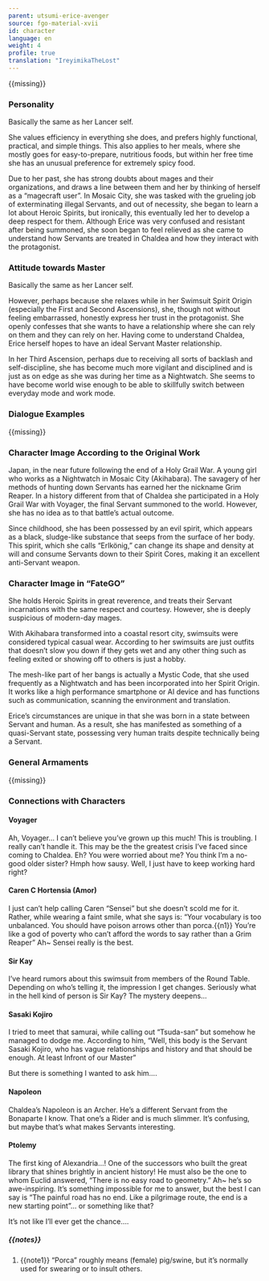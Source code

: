 ```yaml
---
parent: utsumi-erice-avenger
source: fgo-material-xvii
id: character
language: en
weight: 4
profile: true
translation: "IreyimikaTheLost"
---
```


{{missing}}

### Personality

Basically the same as her Lancer self.

She values efficiency in everything she does, and prefers highly functional, practical, and simple things. This also applies to her meals, where she mostly goes for easy-to-prepare, nutritious foods, but within her free time she has an unusual preference for extremely spicy food.

Due to her past, she has strong doubts about mages and their organizations, and draws a line between them and her by thinking of herself as a “magecraft user”. In Mosaic City, she was tasked with the grueling job of exterminating illegal Servants, and out of necessity, she began to learn a lot about Heroic Spirits, but ironically, this eventually led her to develop a deep respect for them. Although Erice was very confused and resistant after being summoned, she soon began to feel relieved as she came to understand how Servants are treated in Chaldea and how they interact with the protagonist.

### Attitude towards Master

Basically the same as her Lancer self.

However, perhaps because she relaxes while in her Swimsuit Spirit Origin (especially the First and Second Ascensions), she, though not without feeling embarrassed, honestly express her trust in the protagonist. She openly confesses that she wants to have a relationship where she can rely on them and they can rely on her. Having come to understand Chaldea, Erice herself hopes to have an ideal Servant Master relationship.

In her Third Ascension, perhaps due to receiving all sorts of backlash and self-discipline, she has become much more vigilant and disciplined and is just as on edge as she was during her time as a Nightwatch. She seems to have become world wise enough to be able to skillfully switch between everyday mode and work mode.

### Dialogue Examples

{{missing}}

### Character Image According to the Original Work

Japan, in the near future following the end of a Holy Grail War. A young girl who works as a Nightwatch in Mosaic City (Akihabara). The savagery of her methods of hunting down Servants has earned her the nickname Grim Reaper. In a history different from that of Chaldea she participated in a Holy Grail War with Voyager, the final Servant summoned to the world. However, she has no idea as to that battle’s actual outcome.

Since childhood, she has been possessed by an evil spirit, which appears as a black, sludge-like substance that seeps from the surface of her body. This spirit, which she calls “Erlkönig,” can change its shape and density at will and consume Servants down to their Spirit Cores, making it an excellent anti-Servant weapon.

### Character Image in “FateGO”

She holds Heroic Spirits in great reverence, and treats their Servant incarnations with the same respect and courtesy. However, she is deeply suspicious of modern-day mages.

With Akihabara transformed into a coastal resort city, swimsuits were considered typical casual wear. According to her swimsuits are just outfits that doesn’t slow you down if they gets wet and any other thing such as feeling exited or showing off to others is just a hobby.

The mesh-like part of her bangs is actually a Mystic Code, that she used frequently as a Nightwatch and has been incorporated into her Spirit Origin. It works like a high performance smartphone or AI device and has functions such as communication, scanning the environment and translation.

Erice’s circumstances are unique in that she was born in a state between Servant and human. As a result, she has manifested as something of a quasi-Servant state, possessing very human traits despite technically being a Servant.

### General Armaments

{{missing}}

### Connections with Characters

#### Voyager

Ah, Voyager… I can’t believe you’ve grown up this much! This is troubling. I really can’t handle it. This may be the the greatest crisis I’ve faced since coming to Chaldea. Eh? You were worried about me? You think I’m a no-good older sister? Hmph how sausy. Well, I just have to keep working hard right?

#### Caren C Hortensia (Amor)

I just can’t help calling Caren “Sensei” but she doesn’t scold me for it. Rather, while wearing a faint smile, what she says is: “Your vocabulary is too unbalanced. You should have poison arrows other than porca.{{n1}} You’re like a god of poverty who can’t afford the words to say rather than a Grim Reaper” Ah~ Sensei really is the best.

#### Sir Kay

I’ve heard rumors about this swimsuit from members of the Round Table. Depending on who’s telling it, the impression I get changes. Seriously what in the hell kind of person is Sir Kay? The mystery deepens…

#### Sasaki Kojiro

I tried to meet that samurai, while calling out “Tsuda-san” but somehow he managed to dodge me. According to him, “Well, this body is the Servant Sasaki Kojiro, who has vague relationships and history and that should be enough. At least Infront of our Master”

But there is something I wanted to ask him….

#### Napoleon

Chaldea’s Napoleon is an Archer. He’s a different Servant from the Bonaparte I know. That one’s a Rider and is much slimmer. It’s confusing, but maybe that’s what makes Servants interesting.

#### Ptolemy

The first king of Alexandria…! One of the successors who built the great library that shines brightly in ancient history! He must also be the one to whom Euclid answered, “There is no easy road to geometry.” Ah~ he’s so awe-inspiring. It’s something impossible for me to answer, but the best I can say is “The painful road has no end. Like a pilgrimage route, the end is a new starting point”… or something like that?

It’s not like I’ll ever get the chance….

##### {{notes}}

1. {{note1}} “Porca” roughly means (female) pig/swine, but it’s normally used for swearing or to insult others.
